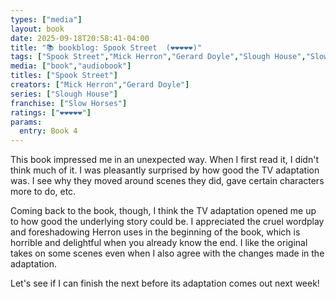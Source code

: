 ```yaml
---
types: ["media"]
layout: book
date: 2025-09-18T20:58:41-04:00
title: "📚 bookblog: Spook Street  (❤️❤️❤️❤️❤️)"
tags: ["Spook Street","Mick Herron","Gerard Doyle","Slough House","Slow Horses"]
media: ["book","audiobook"]
titles: ["Spook Street"]
creators: ["Mick Herron","Gerard Doyle"]
series: ["Slough House"]
franchise: ["Slow Horses"]
ratings: ["❤️❤️❤️❤️❤️"]
params:
  entry: Book 4
---
```


This book impressed me in an unexpected way. When I first read it, I didn't think much of it. I was pleasantly surprised by how good the TV adaptation was. I see why they moved around scenes they did, gave certain characters more to do, etc. 

Coming back to the book, though, I think the TV adaptation opened me up to how good the underlying story could be. I appreciated the cruel wordplay and foreshadowing Herron uses in the beginning of the book, which is horrible and delightful when you already know the end. I like the original takes on some scenes even when I also agree with the changes made in the adaptation.

Let's see if I can finish the next before its adaptation comes out next week!